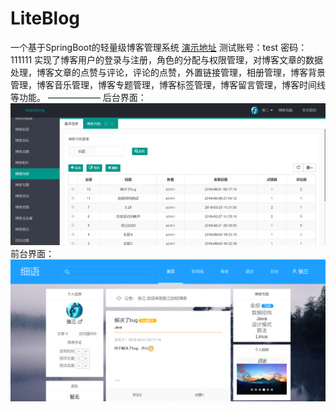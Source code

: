 # LiteBlog
一个基于SpringBoot的轻量级博客管理系统  [演示地址](http://www.luckypig.top:8080/blogContent/show/admin) 测试账号：test 密码：111111
实现了博客用户的登录与注册，角色的分配与权限管理，对博客文章的数据处理，博客文章的点赞与评论，评论的点赞，外置链接管理，相册管理，博客背景管理，博客音乐管理，博客专题管理，博客标签管理，博客留言管理，博客时间线等功能。
——————
后台界面：
![后台](https://github.com/mryx00/imgs/blob/master/blogback.png "后台界面")
前台界面：
![后台](https://github.com/mryx00/imgs/blob/master/blog.png "前台界面")
